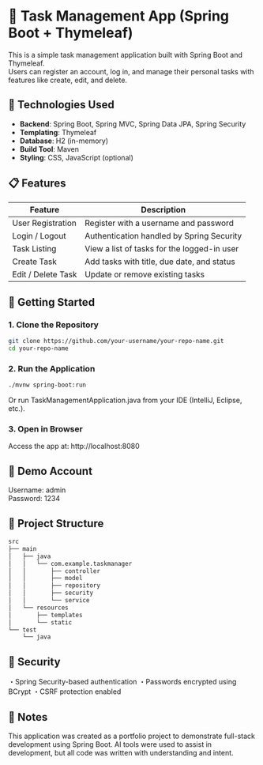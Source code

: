 # 📝 Task Management App (Spring Boot + Thymeleaf)

This is a simple task management application built with Spring Boot and Thymeleaf.  
Users can register an account, log in, and manage their personal tasks with features like create, edit, and delete.

## 🔧 Technologies Used

- **Backend**: Spring Boot, Spring MVC, Spring Data JPA, Spring Security
- **Templating**: Thymeleaf
- **Database**: H2 (in-memory)
- **Build Tool**: Maven
- **Styling**: CSS, JavaScript (optional)

## 📋 Features

| Feature        | Description                                 |
|----------------|---------------------------------------------|
| User Registration | Register with a username and password     |
| Login / Logout   | Authentication handled by Spring Security |
| Task Listing     | View a list of tasks for the logged-in user |
| Create Task      | Add tasks with title, due date, and status |
| Edit / Delete Task | Update or remove existing tasks           |

## 🚀 Getting Started

### 1. Clone the Repository

```bash
git clone https://github.com/your-username/your-repo-name.git
cd your-repo-name
```

### 2. Run the Application
```bash
./mvnw spring-boot:run
```
Or run TaskManagementApplication.java from your IDE (IntelliJ, Eclipse, etc.).

### 3. Open in Browser
Access the app at:
http://localhost:8080

## 👤 Demo Account
Username: admin  
Password: 1234

## 📁 Project Structure
```bash
src
├── main
│   ├── java
│   │   └── com.example.taskmanager
│   │       ├── controller
│   │       ├── model
│   │       ├── repository
│   │       ├── security
│   │       └── service
│   └── resources
│       ├── templates
│       └── static
└── test
    └── java
```

## 🔐 Security
・Spring Security-based authentication
・Passwords encrypted using BCrypt
・CSRF protection enabled

## 🧠 Notes
This application was created as a portfolio project to demonstrate full-stack development using Spring Boot.
AI tools were used to assist in development, but all code was written with understanding and intent.
